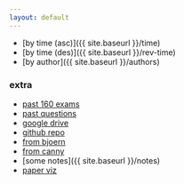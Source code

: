 ```yaml
---
layout: default
---
```


- [by time (asc)]({{ site.baseurl }}/time)
- [by time (des)]({{ site.baseurl }}/rev-time)
- [by author]({{ site.baseurl }}/authors)

### extra

- [past 160 exams](https://drive.google.com/drive/u/0/folders/0B62uerceUVsuczdhQXpMMDloVUE)
- [past questions](https://www2.eecs.berkeley.edu/Grads/CS/Prelims/hciqu.html)
- [google drive](https://drive.google.com/drive/u/2/folders/0B76vkOGLgqvjcGVWWmZNS0NFeE0)
- [github repo](https://github.com/jeremywrnr/hci-prelims)
- [from bjoern](http://people.eecs.berkeley.edu/~bjoern/prelims)
- [from canny](https://people.eecs.berkeley.edu/~jfc/hci-prelim-syllabus.html)
- [some notes]({{ site.baseurl }}/notes)
- [paper viz](https://github.com/ssterman/prelim_viz)

<!--todos-->
<!--- [by topic]({{ site.baseurl }}/topics)-->
<!--- [by publisher]({{ site.baseurl }}/publishers)-->
<!--other more interesting groupings-->
